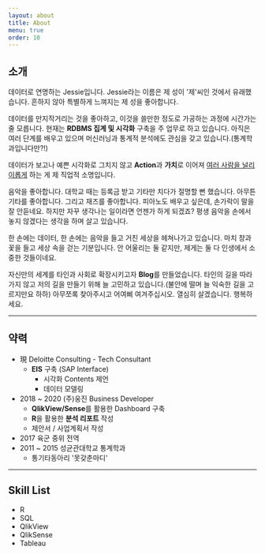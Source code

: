 ```yaml
---
layout: about
title: About
menu: true
order: 10
---
```



## 소개

데이터로 연명하는 Jessie입니다. Jessie라는 이름은 제 성이 '제'씨인 것에서 유래했습니다. 흔하지 않아 특별하게 느껴지는 제 성을 좋아합니다. 

데이터를 만지작거리는 것을 좋아하고, 이것을 쓸만한 정도로 가공하는 과정에 시간가는 줄 모릅니다. 현재는 **RDBMS 집계 및 시각화** 구축을 주 업무로 하고 있습니다. 아직은 여러 단계를 배우고 있으며 머신러닝과 통계적 분석에도 관심을 갖고 있습니다.(통계학과입니다만?!)  

데이터가 보고나 예쁜 시각화로 그치지 않고 **Action**과 **가치**로 이어져 <u>여러 사람을 널리 이롭게</u> 하는 게 제 직업적 소명입니다.  

음악을 좋아합니다. 대학교 때는 등록금 받고 기타만 치다가 절명할 뻔 했습니다. 아무튼 기타를 좋아합니다. 그리고 재즈를 좋아합니다. 피아노도 배우고 싶은데, 손가락이 말을 잘 안듣네요. 하지만 자꾸 생각나는 일이라면 언젠가 하게 되겠죠? 평생 음악을 손에서 놓지 않겠다는 생각을 하며 살고 있습니다.  

한 손에는 데이터, 한 손에는 음악을 들고 거친 세상을 헤쳐나가고 있습니다. 마치 창과 꽃을 들고 세상 속을 걷는 기분입니다. 안 어울리는 둘 같지만, 제게는 둘 다 인생에서 소중한 것들이네요.  

자신만의 세계를 타인과 사회로 확장시키고자 **Blog**를 만들었습니다. 타인의 길을 따라가지 않고 저의 길을 만들기 위해 늘 고민하고 있습니다.(불안에 떨며 늘 익숙한 길을 고르지만요 하하) 아무쪼록 찾아주시고 어여삐 여겨주십시오. 열심히 살겠습니다. 행복하세요.


---

## 약력
- 現 Deloitte Consulting - Tech Consultant
    - **EIS** 구축 (SAP Interface)
        - 시각화 Contents 제언 
        - 데이터 모델링
- 2018 ~ 2020 (주)웅진 Business Developer
  - **QlikView/Sense**를 활용한 Dashboard 구축
  - **R**을 활용한 __분석 리포트__ 작성
  - 제안서 / 사업계획서 작성
- 2017 육군 중위 전역
- 2011 ~ 2015 성균관대학교 통계학과
    - 통기타동아리 '못갖춘마디'

---

## Skill List

- R
- SQL
- QlikView
- QlikSense
- Tableau